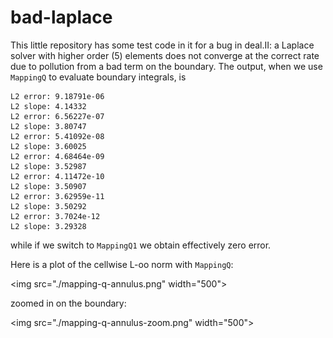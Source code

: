 # bad-laplace

This little repository has some test code in it for a bug in deal.II: a Laplace
solver with higher order (5) elements does not converge at the correct rate due
to pollution from a bad term on the boundary. The output, when we use `MappingQ`
to evaluate boundary integrals, is

```
L2 error: 9.18791e-06
L2 slope: 4.14332
L2 error: 6.56227e-07
L2 slope: 3.80747
L2 error: 5.41092e-08
L2 slope: 3.60025
L2 error: 4.68464e-09
L2 slope: 3.52987
L2 error: 4.11472e-10
L2 slope: 3.50907
L2 error: 3.62959e-11
L2 slope: 3.50292
L2 error: 3.7024e-12
L2 slope: 3.29328
```

while if we switch to `MappingQ1` we obtain effectively zero error.

Here is a plot of the cellwise L-oo norm with `MappingQ`:

<img src="./mapping-q-annulus.png" width="500"\>

zoomed in on the boundary:

<img src="./mapping-q-annulus-zoom.png" width="500"\>
